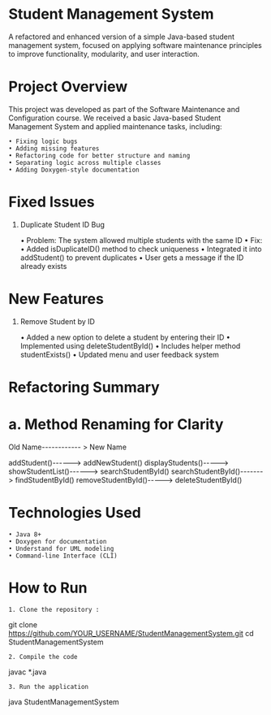 # Student Management System 

A refactored and enhanced version of a simple Java-based student management system, focused on applying software maintenance principles to improve functionality, modularity, and user interaction.

# Project Overview

This project was developed as part of the Software Maintenance and Configuration course. We received a basic Java-based Student Management System and applied maintenance tasks, including:

	• Fixing logic bugs
	• Adding missing features
	• Refactoring code for better structure and naming
	• Separating logic across multiple classes
	• Adding Doxygen-style documentation

 # Fixed Issues

1. Duplicate Student ID Bug
   
	• Problem: The system allowed multiple students with the same ID
	• Fix:
	• Added isDuplicateID() method to check uniqueness
	• Integrated it into addStudent() to prevent duplicates
	• User gets a message if the ID already exists

# New Features

1. Remove Student by ID
   
	• Added a new option to delete a student by entering their ID
	• Implemented using deleteStudentById()
	• Includes helper method studentExists()
	• Updated menu and user feedback system

# Refactoring Summary

# a. Method Renaming for Clarity

Old Name------------ > New Name

addStudent()------> addNewStudent()
displayStudents()-----> showStudentList()------> searchStudentById()
searchStudentById()-------> findStudentById()
removeStudentById()-----> deleteStudentById()


 # Technologies Used
	• Java 8+
	• Doxygen for documentation
	• Understand for UML modeling
	• Command-line Interface (CLI)

 # How to Run
	1. Clone the repository :
 git clone https://github.com/YOUR_USERNAME/StudentManagementSystem.git
cd StudentManagementSystem

	2. Compile the code
 javac *.java

 	3. Run the application
  java StudentManagementSystem


 




